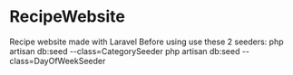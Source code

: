 # RecipeWebsite

Recipe website made with Laravel
Before using use these 2 seeders:
php artisan db:seed --class=CategorySeeder
php artisan db:seed --class=DayOfWeekSeeder
